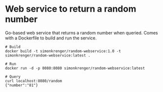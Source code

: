 # Web service to return a random number

Go-based web service that returns a random number when queried. Comes with a Dockerfile to build and run the service.

```
# Build
docker build -t simonkrenger/random-webservice:1.0 -t simonkrenger/random-webservice:latest .

# Run
docker run -d -p 8080:8080 simonkrenger/random-webservice:latest

# Query
curl localhost:8080/random
{"number":"81"}
```